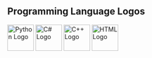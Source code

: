 ## Programming Language Logos

<img src="https://img.icons8.com/color/96/000000/python.png" alt="Python Logo" width="60" />
<img src="https://img.icons8.com/color/96/000000/c-sharp-logo.png" alt="C# Logo" width="60" />
<img src="https://img.icons8.com/color/96/000000/c-plus-plus-logo.png" alt="C++ Logo" width="60" />
<img src="https://img.icons8.com/color/96/000000/html-5--v1.png" alt="HTML Logo" width="60" />
